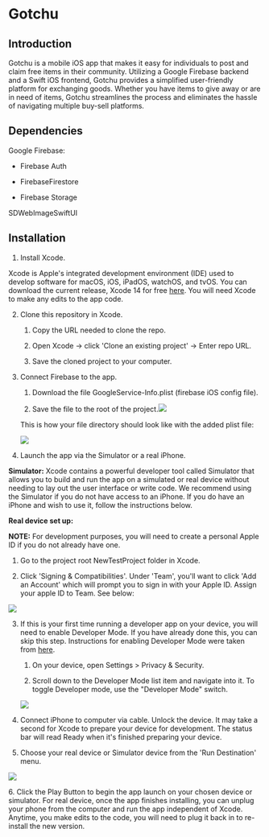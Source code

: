 # Gotchu

## Introduction

Gotchu is a mobile iOS app that makes it easy for individuals to post and claim free items in their community. Utilizing a Google Firebase backend and a Swift iOS frontend, Gotchu provides a simplified user-friendly platform for exchanging goods. Whether you have items to give away or are in need of items, Gotchu streamlines the process and eliminates the hassle of navigating multiple buy-sell platforms.

## Dependencies

Google Firebase:

-   Firebase Auth

-   FirebaseFirestore

-   Firebase Storage

SDWebImageSwiftUI

## Installation

1.  Install Xcode.

Xcode is Apple's integrated development environment (IDE) used to develop software for macOS, iOS, iPadOS, watchOS, and tvOS. You can download the current release, Xcode 14 for free [here](https://developer.apple.com/xcode/). You will need Xcode to make any edits to the app code.

2.  Clone this repository in Xcode.

    1.  Copy the URL needed to clone the repo.

    2.  Open Xcode → click 'Clone an existing project' → Enter repo URL.

    3.  Save the cloned project to your computer.

3.  Connect Firebase to the app. 

    1.  Download the file GoogleService-Info.plist (firebase iOS config file).

    2.  Save the file to the root of the project.![](https://lh5.googleusercontent.com/4xTNsjjppf5f6kmop2JwgTO1mSXIKF6sD0o4GejfyI-R2DZZuiSVvHTwAGR8pxcobsUvknzxqKwD558uFp7iDBli56WuvlyWHve1SiCVLK0F3eZuE9UmEvr5zxw5EvWEyR-64wF5WgxYApeCrLvvvc8)

    This is how your file directory should look like with the added plist file: 

    ![](https://lh6.googleusercontent.com/w1hi5EMQ9So9BbmLzkg3qhaB8L9lQU2zpdua7LuzCSWVL8bOqRpFn2i7yOr0G6e4W0yfPFacCVAYbLXuEk09H9rxb4KVO1eUwYNPCW7YANrxJVUF1MM6LNxPgAScR9RK1bHA_Iku4fPRtO2F9g_vaI4)

3.  Launch the app via the Simulator or a real iPhone.

  **Simulator:** Xcode contains a powerful developer tool called Simulator that allows you to build and run the app on a simulated or real device without needing to lay out the user interface or write code. We recommend using the Simulator if you do not have access to an iPhone. If you do have an iPhone and wish to use it, follow the instructions below.

**Real device set up:**

**NOTE:** For development purposes, you will need to create a personal Apple ID if you do not already have one.

1.  Go to the project root NewTestProject folder in Xcode.

2.  Click 'Signing & Compatibilities'. Under 'Team', you'll want to click 'Add an Account' which will prompt you to sign in with your Apple ID. Assign your apple ID to Team. See below:

![](https://lh3.googleusercontent.com/TrlxNEeEQ_0z0J5GzjVak60QzEv0DD95Nonj6cDlUjym51uzipnXPrcSswnSNbZ_lds450445f1amRoW7Ibs9qOQRKESimSNz-qkM-iixuFk9jpZHPQ6p8Xk-4HPQUojxvNkHTYWJzoDuzZEV-Tk0j0)

3.  If this is your first time running a developer app on your device, you will need to enable Developer Mode. If you have already done this, you can skip this step. Instructions for enabling Developer Mode were taken from [here](https://developer.apple.com/documentation/xcode/enabling-developer-mode-on-a-device).

     1.  On your device, open Settings > Privacy & Security.

     2.  Scroll down to the Developer Mode list item and navigate into it. To toggle Developer mode, use the "Developer Mode" switch.

     ![](https://lh3.googleusercontent.com/D4qCCEC6Jei0Z3ZLoRAbZxuq4wUGDKbmfN--YNgOHyilVJywTSKYrSusJxl3z-dk609TxZPxCG6x5BeA5VdhXrRDUcZMRmJ3JXETSukxLNMD_bA4j-zZKIeGKWRJ6T0KuBW7dVJY-cW56El1PNRXUO8)

4.  Connect iPhone to computer via cable. Unlock the device. It may take a second for Xcode to prepare your device for development. The status bar will read Ready when it's finished preparing your device.  

5.  Choose your real device or Simulator device from the 'Run Destination' menu.

![](https://lh6.googleusercontent.com/Usshg6hTrhktvrIZ0igyh_ulCBSSU_Xk4lQWjO-s1s-5kWQzhnVuHHUJhGPF2VWy1_vfKYhNrU9a-0Z6UaG3Dg5hRm8zVr36XUvw9v8UwdlaFKmNIt42wf3NF3vTULv0zVKCG5ptPj56nrxObfPlo5A)

6\. Click the Play Button to begin the app launch on your chosen device or simulator. For real device, once the app finishes installing, you can unplug your phone from the computer and run the app independent of Xcode. Anytime, you make edits to the code, you will need to plug it back in to re-install the new version.
